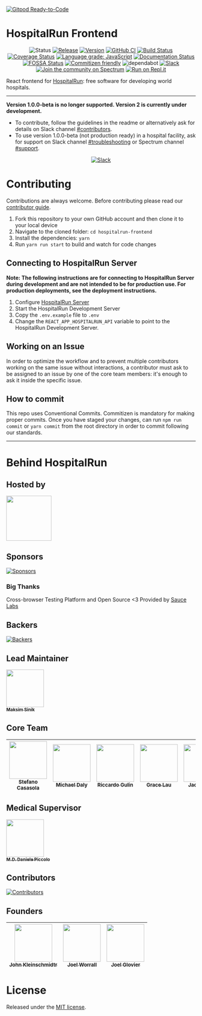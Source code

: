 [![Gitpod Ready-to-Code](https://img.shields.io/badge/Gitpod-Ready--to--Code-blue?logo=gitpod)](https://gitpod.io/#https://github.com/HospitalRun/hospitalrun-frontend) 

# HospitalRun Frontend

<div align="center">

![Status](https://img.shields.io/badge/Status-developing-brightgree) [![Release](https://img.shields.io/github/release/HospitalRun/hospitalrun-frontend.svg)](https://github.com/HospitalRun/hospitalrun-frontend/releases) [![Version](https://img.shields.io/github/package-json/v/hospitalrun/hospitalrun-frontend)](https://github.com/HospitalRun/hospitalrun-frontend/releases)
[![GitHub CI](https://github.com/HospitalRun/frontend/workflows/GitHub%20CI/badge.svg)](https://github.com/HospitalRun/frontend/actions) [![Build Status](https://travis-ci.com/HospitalRun/hospitalrun-frontend.svg?branch=master)](https://travis-ci.com/HospitalRun/hospitalrun-frontend) [![Coverage Status](https://coveralls.io/repos/github/HospitalRun/hospitalrun-frontend/badge.svg?branch=master)](https://coveralls.io/github/HospitalRun/hospitalrun-frontend?branch=master) [![Language grade: JavaScript](https://img.shields.io/lgtm/grade/javascript/g/HospitalRun/hospitalrun-frontend.svg?logo=lgtm&logoWidth=18)](https://lgtm.com/projects/g/HospitalRun/hospitalrun-frontend/context:javascript) [![Documentation Status](https://readthedocs.org/projects/hospitalrun-frontend/badge/?version=latest)](https://hospitalrun-frontend.readthedocs.io)
[![FOSSA Status](https://app.fossa.io/api/projects/git%2Bgithub.com%2FHospitalRun%2Fhospitalrun-frontend.svg?type=shield)](https://app.fossa.io/projects/git%2Bgithub.com%2FHospitalRun%2Fhospitalrun-frontend?ref=badge_large) [![Commitizen friendly](https://img.shields.io/badge/commitizen-friendly-brightgreen.svg)](http://commitizen.github.io/cz-cli/)
![dependabot](https://api.dependabot.com/badges/status?host=github&repo=HospitalRun/hospitalrun-frontend) [![Slack](https://hospitalrun-slack.herokuapp.com/badge.svg)](https://hospitalrun-slack.herokuapp.com) [![Join the community on Spectrum](https://withspectrum.github.io/badge/badge.svg)](https://spectrum.chat/hospitalrun) [![Run on Repl.it](https://repl.it/badge/github/HospitalRun/hospitalrun-frontend)](https://repl.it/github/HospitalRun/hospitalrun-frontend)

</div>

React frontend for [HospitalRun](http://hospitalrun.io/): free software for developing world hospitals.

---

**Version 1.0.0-beta is no longer supported. Version 2 is currently under development.**

- To contribute, follow the guidelines in the readme or alternatively ask for details on Slack channel [#contributors](https://hospitalrun-slack.herokuapp.com).
- To use version 1.0.0-beta (not production ready) in a hospital facility, ask for support on Slack channel [#troubleshooting](https://hospitalrun-slack.herokuapp.com) or Spectrum channel [#support](https://spectrum.chat/hospitalrun).

<div align="center">
  
[![Slack](https://img.shields.io/badge/Slack-Join%20our%20devs%20group-blueviolet?style=for-the-badge&logo=slack)](https://hospitalrun-slack.herokuapp.com)

</div>

# Contributing

Contributions are always welcome. Before contributing please read our [contributor guide](https://github.com/HospitalRun/hospitalrun-frontend/blob/master/.github/CONTRIBUTING.md).

1. Fork this repository to your own GitHub account and then clone it to your local device
2. Navigate to the cloned folder: `cd hospitalrun-frontend`
3. Install the dependencies: `yarn`
4. Run `yarn run start` to build and watch for code changes

## Connecting to HospitalRun Server

__Note: The following instructions are for connecting to HospitalRun Server during development and are not intended to be for production use. For production deployments, see the deployment instructions.__

1. Configure [HospitalRun Server](https://github.com/HospitalRun/hospitalrun-server)
2. Start the HospitalRun Development Server
3. Copy the `.env.example` file to `.env`
4. Change the `REACT_APP_HOSPITALRUN_API` variable to point to the HospitalRun Development Server.  

## Working on an Issue

In order to optimize the workflow and to prevent multiple contributors working on the same issue without interactions, a contributor must ask to be assigned to an issue by one of the core team members: it's enough to ask it inside the specific issue.

## How to commit

This repo uses Conventional Commits. Commitizen is mandatory for making proper commits. Once you have staged your changes, can run `npm run commit` or `yarn commit` from the root directory in order to commit following our standards.

<hr />

# Behind HospitalRun

## Hosted by

[<img src="https://github.com/openjs-foundation/cross-project-council/blob/master/logos/openjsf-color.png?raw=true" width="120px;"/>](https://openjsf.org/projects/#atlarge)

## Sponsors

[![Sponsors](https://opencollective.com/hospitalrun/sponsors.svg?width=890)](https://opencollective.com/hospitalrun/contribute/sponsors-336/checkout)

### Big Thanks

Cross-browser Testing Platform and Open Source <3 Provided by [Sauce Labs][homepage]

[homepage]: https://saucelabs.com

## Backers

[![Backers](https://opencollective.com/hospitalrun/backers.svg?width=890)](https://opencollective.com/hospitalrun/contribute/backers-335/checkout)

## Lead Maintainer

[<img src="https://avatars2.githubusercontent.com/u/1620916?s=460&v=4" width="100px;"/><br /><sub><b>Maksim Sinik</b></sub>](https://github.com/fox1t)<br />

## Core Team

<!-- prettier-ignore -->
| [<img src="https://avatars3.githubusercontent.com/u/25089405?s=460&v=4" width="100px;"/><br /><sub><b>Stefano Casasola</b></sub>](https://github.com/irvelervel) |[<img src="https://avatars2.githubusercontent.com/u/8914893?s=460&v=4" width="100px;"/><br /><sub><b>Michael Daly</b></sub>](https://github.com/MichaelDalyDev)|[<img src="https://avatars1.githubusercontent.com/u/25009192?s=460&v=4" width="100px;"/><br /><sub><b>Riccardo Gulin</b></sub>](https://github.com/bazuzu666) | [<img src="https://avatars3.githubusercontent.com/u/603924?s=460&v=4" width="100px;"/><br /><sub><b>Grace Lau</b></sub>](https://github.com/lauggh) | [<img src="https://avatars3.githubusercontent.com/u/18731800?s=460&v=4" width="100px;"/><br /><sub><b>Jack Meyer</b></sub>](https://github.com/jackcmeyer) | [<img src="https://avatars0.githubusercontent.com/u/6388707?s=460&v=4" width="100px;"/><br /><sub><b>Matteo Vivona</b></sub>](https://github.com/tehKapa) |
|---|---|---|---|---|---|

## Medical Supervisor

[<img src="https://avatars2.githubusercontent.com/u/24660474?s=460&v=4" width="100px;"/><br /><sub><b>M.D. Daniele Piccolo</b></sub>](https://it.linkedin.com/in/danielepiccolo)<br />

## Contributors

[![Contributors](https://opencollective.com/hospitalrun/contributors.svg?width=960&button=false)](https://github.com/HospitalRun/hospitalrun-frontend/graphs/contributors)

## Founders

<!-- prettier-ignore -->
| [<img src="https://avatars0.githubusercontent.com/u/609052?s=460&v=4" width="100px;"/><br /><sub><b>John Kleinschmidtr</b></sub>](https://github.com/jkleinsc) | [<img src="https://avatars0.githubusercontent.com/u/929261?s=400&v=4" width="100px;"/><br /><sub><b>Joel Worrall</b></sub>](https://github.com/tangollama)  | [<img src="https://avatars0.githubusercontent.com/u/1319791?s=460&v=4" width="100px;"/><br /><sub><b>Joel Glovier</b></sub>](https://github.com/jglovier)  |
|---|---|---|

# License

Released under the [MIT license](LICENSE).
